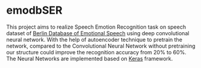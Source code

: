 # emodbSER
This project aims to realize Speech Emotion Recognition task on speech dataset of [Berlin Database of Emotional Speech](http://emodb.bilderbar.info/docu/) using deep convolutional neural network. With the help of autoencoder technique to pretrain the network, compared to the Convolutional Neural Network without pretraining our structure could improve the recognition accuracy from 20% to 60%. The Neural Networks are implemented based on [Keras](https://keras.io/) framework.
